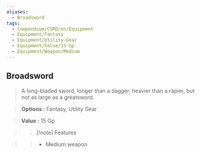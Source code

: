 ```yaml
---
aliases:
  - Broadsword
tags:
  - Compendium/CSRD/en/Equipment
  - Equipment/Fantasy
  - Equipment/Utility-Gear
  - Equipment/Value/15-Gp
  - Equipment/Weapon/Medium
---
```

  
    
## Broadsword    
    
>A long-bladed sword, longer than a dagger, heavier than a rapier, but not as large as a greatsword.    
> **Options :** Fantasy, Utility Gear    
> **Value :** 15 Gp    
>>[!note] Features    
>> - Medium weapon